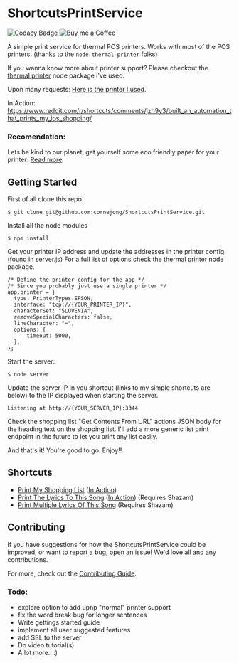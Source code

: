 # ShortcutsPrintService

[![Codacy Badge](https://api.codacy.com/project/badge/Grade/2be0fd26c40845c8a1de03c5f003f444)](https://app.codacy.com/gh/cornejong/ShortcutsPrintService?utm_source=github.com&utm_medium=referral&utm_content=cornejong/ShortcutsPrintService&utm_campaign=Badge_Grade)
[![Buy me a Coffee](https://corne.co/images/buy-me-coffee-small.png)](https://www.buymeacoffee.com/cornedejong)

A simple print service for thermal POS printers.
Works with most of the POS printers. (thanks to the ```node-thermal-printer``` folks)

If you wanna know more about printer support? Please checkout the [thermal printer](https://www.npmjs.com/package/node-thermal-printer) node package i've used.

Upon many requests: [Here is the printer I used](https://bit.ly/35WJ86w). 

In Action: https://www.reddit.com/r/shortcuts/comments/jzh9y3/built_an_automation_that_prints_my_ios_shopping/


### Recomendation: 
Lets be kind to our planet, get yourself some eco friendly paper for your printer: [Read more](https://www.starmicronics.com/blog/eco-friendly-receipts/)

## Getting Started
First of all clone this repo
```
$ git clone git@github.com:cornejong/ShortcutsPrintService.git
```

Install all the node modules
```
$ npm install
```

Get your printer IP address and update the addresses in the printer config (found in server.js)
For a full list of options check the [thermal printer](https://www.npmjs.com/package/node-thermal-printer) node package.
```JS
/* Define the printer config for the app */
/* Since you probably just use a single printer */
app.printer = {
  type: PrinterTypes.EPSON,
  interface: "tcp://{YOUR_PRINTER_IP}",
  characterSet: "SLOVENIA",
  removeSpecialCharacters: false,
  lineCharacter: "=",
  options: {
      timeout: 5000,
  },
};
```

Start the server:
```
$ node server
```

Update the server IP in you shortcut (links to my simple shortcuts are below) to the IP displayed when starting the server.
```
Listening at http://{YOUR_SERVER_IP}:3344
```

Check the shopping list "Get Contents From URL" actions JSON body for the heading text on the shopping list. 
I'll add a more generic list print endpoint in the future to let you print any list easily.

And that's it! You're good to go. Enjoy!!

## Shortcuts
- [Print My Shopping List](https://www.icloud.com/shortcuts/9390d1f857164741b00721cdd9ae14fb) ([In Action](https://www.reddit.com/r/shortcuts/comments/jzh9y3/built_an_automation_that_prints_my_ios_shopping/))
- [Print The Lyrics To This Song](https://www.icloud.com/shortcuts/e4a20991dea44677bbd4e59e991946be) ([In Action](https://www.reddit.com/r/shortcuts/comments/k0t4dm/new_shortcut_that_prints_the_lyrics_to_the/)) (Requires Shazam)
- [Print Multiple Lyrics Of This Song](https://www.icloud.com/shortcuts/52670a95db4848959841a2368d93c7b4) (Requires Shazam)

## Contributing

If you have suggestions for how the ShortcutsPrintService could be improved, or want to report a bug, open an issue! We'd love all and any contributions.

For more, check out the [Contributing Guide](CONTRIBUTING.md).

### Todo:
- explore option to add upnp "normal" printer support
- fix the word break bug for longer sentences
- Write gettings started guide
- implement all user suggested features
- add SSL to the server
- Do video tutorial(s)
- A lot more.. :)
